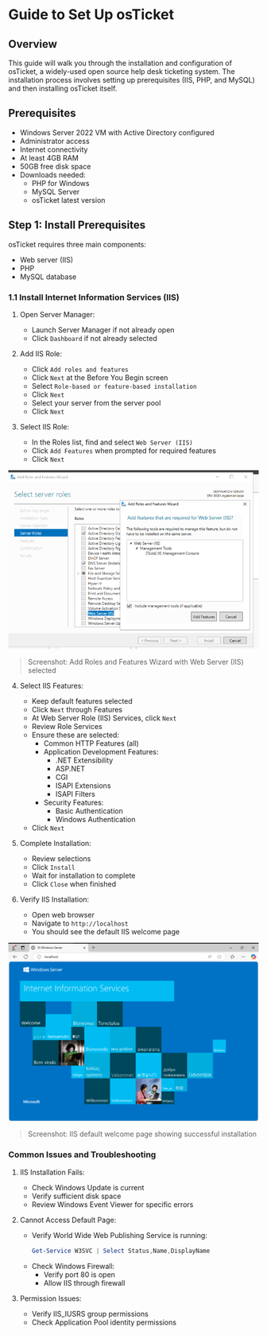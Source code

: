 # Guide to Set Up osTicket

## Overview
This guide will walk you through the installation and configuration of osTicket, a widely-used open source help desk ticketing system. The installation process involves setting up prerequisites (IIS, PHP, and MySQL) and then installing osTicket itself.

## Prerequisites
- Windows Server 2022 VM with Active Directory configured
- Administrator access
- Internet connectivity
- At least 4GB RAM
- 50GB free disk space
- Downloads needed:
  - PHP for Windows
  - MySQL Server
  - osTicket latest version

## Step 1: Install Prerequisites

osTicket requires three main components:
- Web server (IIS)
- PHP
- MySQL database

### 1.1 Install Internet Information Services (IIS)

1. Open Server Manager:
   - Launch Server Manager if not already open
   - Click `Dashboard` if not already selected

2. Add IIS Role:
   - Click `Add roles and features`
   - Click `Next` at the Before You Begin screen
   - Select `Role-based or feature-based installation`
   - Click `Next`
   - Select your server from the server pool
   - Click `Next`

3. Select IIS Role:
   - In the Roles list, find and select `Web Server (IIS)`
   - Click `Add Features` when prompted for required features
   - Click `Next`

![IIS Role Selection](/Ticketing-System/Screenshots/Installation/IIS.png)
> Screenshot: Add Roles and Features Wizard with Web Server (IIS) selected

4. Select IIS Features:
   - Keep default features selected
   - Click `Next` through Features
   - At Web Server Role (IIS) Services, click `Next`
   - Review Role Services
   - Ensure these are selected:
     - Common HTTP Features (all)
     - Application Development Features:
       - .NET Extensibility
       - ASP.NET
       - CGI
       - ISAPI Extensions
       - ISAPI Filters
     - Security Features:
       - Basic Authentication
       - Windows Authentication
   - Click `Next`

5. Complete Installation:
   - Review selections
   - Click `Install`
   - Wait for installation to complete
   - Click `Close` when finished

6. Verify IIS Installation:
   - Open web browser
   - Navigate to `http://localhost`
   - You should see the default IIS welcome page

![IIS Default Page](/Ticketing-System/Screenshots/Installation/IIS-Test.png)
> Screenshot: IIS default welcome page showing successful installation




### Common Issues and Troubleshooting

1. IIS Installation Fails:
   - Check Windows Update is current
   - Verify sufficient disk space
   - Review Windows Event Viewer for specific errors

2. Cannot Access Default Page:
   - Verify World Wide Web Publishing Service is running:
     ```powershell
     Get-Service W3SVC | Select Status,Name,DisplayName
     ```
   - Check Windows Firewall:
     - Verify port 80 is open
     - Allow IIS through firewall

3. Permission Issues:
   - Verify IIS_IUSRS group permissions
   - Check Application Pool identity permissions
